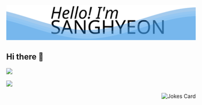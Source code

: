 <p align='cneter'>
  <img src='https://raw.githubusercontent.com/4anghyeon/4anghyeon/8957f47d343ec257e9c5d8d572e840e1e0c668a3/background.svg' />
</div>

</p>

## Hi there 👋
<p style='display: flex'>
  <a href="mailto:uphyeon@kakao.com" target="_blank"><img width='250px' src="https://img.shields.io/badge/uphyeon@kakao.com-FFFFFF?style=flat-square&logo=Kakao&logoColor=FFCD00"/></a>
</p>
<p>
<a href="https://www.notion.so/4anghyeon/sanghyeon-log-591bde737b334d7da0b2740120e146b4" target="_blank"><img width='100px' src="https://img.shields.io/badge/Notion-FFFFFF?style=flat-square&logo=Notion&logoColor=black"/></a>
</p>



<img align='right' src="https://readme-jokes.vercel.app/api?bgColor=transparent&borderColor=%23339af0&qColor=%23a5d8ff&aColor=%234dabf7&textColor=%234dabf7" alt="Jokes Card" />

